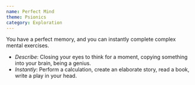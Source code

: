 ```yaml
---
name: Perfect Mind
theme: Psionics
category: Exploration
---
```


You have a perfect memory, and you can instantly complete complex mental exercises.

* *Describe*: Closing your eyes to think for a moment, copying something into your brain, being a genius.
* *Instantly*: Perform a calculation, create an elaborate story, read a book, write a play in your head.